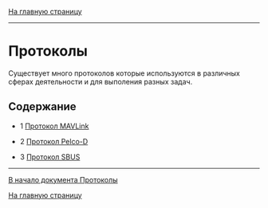 [На главную страницу](../README.md)

---

# Протоколы

Существует много протоколов которые используются в различных сферах деятельности и для выполения разных задач.

## Содержание

- 1 [Протокол MAVLink](mavlink/protocol_mavlink.md)

- 2 [Протокол Pelco-D](pelco/protocol_pelco_d.md)

- 3 [Протокол SBUS](sbus/protocol_sbus.md)


---

[В начало документа Протоколы](#протоколы)

[На главную страницу](../README.md)